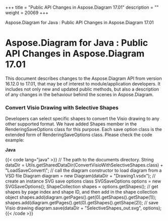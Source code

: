 +++
title = "Public API Changes in Aspose.Diagram 17.01" 
description = "" 
weight = 20069 
+++

Aspose.Diagram for Java : Public API Changes in Aspose.Diagram 17.01  

# Aspose.Diagram for Java : Public API Changes in Aspose.Diagram 17.01


This document describes changes to the Aspose.Diagram API from version 16.12.0 to 17.01, that may be of interest to module/application developers. It includes not only new and updated public methods, but also a description of any changes in the behaviour behind the scenes in Aspose.Diagram.

### Convert Visio Drawing with Selective Shapes

Developers can select specific shapes to convert the Visio drawing to any other supported format. We have added Shapes member in the RenderingSaveOptions class for this purpose. Each save option class is the extended form of RenderingSaveOptions class. Please check the code example:

**Java**

{{< code lang="java" >}}
// The path to the documents directory.
String dataDir = Utils.getSharedDataDir(ConvertVisioWithSelectiveShapes.class) + "LoadSaveConvert\\";
// call the diagram constructor to load diagram from a VSD file
Diagram diagram = new Diagram(dataDir + "Drawing1.vsdx");
// create an instance SVG save options class
SVGSaveOptions options = new SVGSaveOptions();
ShapeCollection shapes = options.getShapes();
// get shapes by page index and shape ID, and then add in the shape collection object
shapes.add(diagram.getPages().get(0).getShapes().getShape(1));
shapes.add(diagram.getPages().get(0).getShapes().getShape(2));
// save Visio drawing
diagram.save(dataDir + "SelectiveShapes_out.svg", options);
{{< /code >}}

